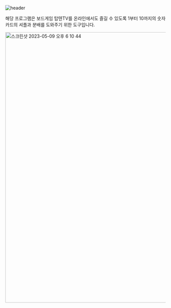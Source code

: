 ![header](https://capsule-render.vercel.app/api?type=%20waving&color=0:7ee8fa%20,100:eec0c6&height=200&text=shuffle_topten_number&fontSize=50)

해당 프로그램은 보드게임 탑텐TV를 온라인에서도 즐길 수 있도록
1부터 10까지의 숫자 카드의 셔플과 분배를 도와주기 위한 도구입니다.

<img width="850" alt="스크린샷 2023-05-09 오후 6 10 44" src="https://user-images.githubusercontent.com/77724156/237050746-59c59c5b-3d71-46d2-8a19-d40722705465.png">
